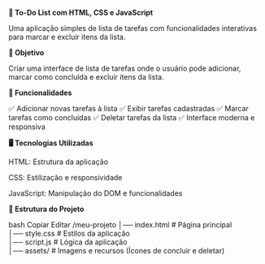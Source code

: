 **📝 To-Do List com HTML, CSS e JavaScript**
  
Uma aplicação simples de lista de tarefas com funcionalidades interativas para marcar e excluir itens da lista.

**🎯 Objetivo**

Criar uma interface de lista de tarefas onde o usuário pode adicionar, marcar como concluída e excluir itens da lista.

**📌 Funcionalidades**

✅ Adicionar novas tarefas à lista
✅ Exibir tarefas cadastradas
✅ Marcar tarefas como concluídas
✅ Deletar tarefas da lista
✅ Interface moderna e responsiva

**🖥️ Tecnologias Utilizadas**

HTML: Estrutura da aplicação

CSS: Estilização e responsividade

JavaScript: Manipulação do DOM e funcionalidades

**📂 Estrutura do Projeto**

bash
Copiar
Editar
/meu-projeto
│── index.html  # Página principal  
│── style.css   # Estilos da aplicação  
│── script.js   # Lógica da aplicação  
│── assets/     # Imagens e recursos (Ícones de concluir e deletar)

